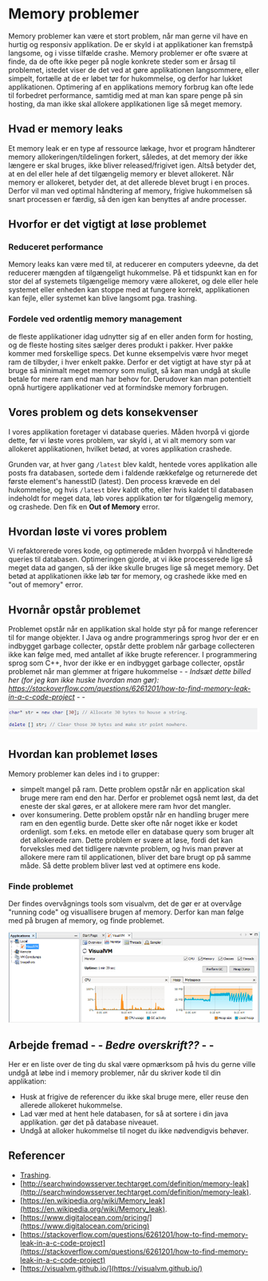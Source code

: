 # Memory problemer

Memory problemer kan være et stort problem, når man gerne vil have en hurtig og responsiv applikation. De er skyld i at applikationer kan fremstpå langsome, og i visse tilfælde crashe. Memory problemer er ofte svære at finde, da de ofte ikke peger på nogle konkrete steder som er årsag til problemet, istedet viser de det ved at gøre applikationen langsommere, eller simpelt, fortælle at de er løbet tør for hukommelse, og derfor har lukket applikationen. Optimering af en applikations memory forbrug kan ofte lede til forbedret performance, samtidig med at man kan spare penge på sin hosting, da man ikke skal allokere applikationen lige så meget memory.

## Hvad er memory leaks

Et memory leak er en type af ressource lækage, hvor et program håndterer memory allokeringen/tildelingen forkert, således, at det memory der ikke længere er skal bruges, ikke bliver released/frigivet igen. Altså betyder det, at en del eller hele af det tilgængelig memory er blevet allokeret. Når memory er allokeret, betyder det, at det allerede blevet brugt i en proces. Derfor vil man ved optimal håndtering af memory, frigive hukommelsen så snart processen er færdig, så den igen kan benyttes af andre processer.

## Hvorfor er det vigtigt at løse problemet

### Reduceret performance

Memory leaks kan være med til, at reducerer en computers ydeevne, da det reducerer mængden af tilgængeligt hukommelse. På et tidspunkt kan en for stor del af systemets tilgængelige memory være allokeret, og dele eller hele systemet eller enheden kan stoppe med at fungere korrekt, applikationen kan fejle, eller systemet kan blive langsomt pga. trashing.

### Fordele ved ordentlig memory management

de fleste applikationer idag udnytter sig af en eller anden form for hosting, og de fleste hosting sites sælger deres produkt i pakker.
Hver pakke kommer med forskellige specs. Det kunne eksempelvis være hvor meget ram de tilbyder, i hver enkelt pakke. Derfor er det vigtigt at have styr på at bruge så minimalt meget memory som muligt, så kan man undgå at skulle betale for mere ram end man har behov for.
Derudover kan man potentielt opnå hurtigere applikationer ved at formindske memory forbrugen.

## Vores problem og dets konsekvenser

I vores applikation foretager vi database queries. Måden hvorpå vi gjorde dette, før vi løste vores problem, var skyld i, at vi alt memory som var allokeret applikationen, hvilket betød, at vores applikation crashede.

Grunden var, at hver gang `/latest` blev kaldt, hentede vores applikation alle posts fra databasen, sortede dem i faldende rækkefølge og returnerede det første element's hanesstID (latest).
Den process krævede en del hukommelse, og hvis `/latest` blev kaldt ofte, eller hvis kaldet til databasen indeholdt for meget data, løb vores applikation tør for tilgængelig memory, og crashede. Den fik en **Out of Memory** error.

## Hvordan løste vi vores problem

Vi refaktorerede vores kode, og optimerede måden hvorppå vi håndterede queries til databasen. Optimeringen gjorde, at vi ikke processerede lige så meget data ad gangen, så der ikke skulle bruges lige så meget memory. Det betød at applikationen ikke løb tør for memory, og crashede ikke med en "out of memory" error.

## Hvornår opstår problemet

Problemet opstår når en applikation skal holde styr på for mange referencer til for mange objekter. I Java og andre programmerings sprog hvor der er en indbygget garbage collecter, opstår dette problem når garbage collecteren ikke kan følge med, med antallet af ikke brugte referencer. I programmering sprog som C++, hvor der ikke er en indbygget garbage collecter, opstår problemet når man glemmer at frigøre hukommelse - - *Indsæt dette billed her (for jeg kan ikke huske hvordan man gør): https://stackoverflow.com/questions/6261201/how-to-find-memory-leak-in-a-c-code-project* - -

![Memory problem illustration C++](https://github.com/gode-ting/UFO-blog-entry-frederik-daniel/blob/master/resources/DeleteReferenceC%2B%2B.PNG)

## Hvordan kan problemet løses

Memory problemer kan deles ind i to grupper:

* simpelt mangel på ram. Dette problem opstår når en application skal bruge mere ram end den har. Derfor er problemet også nemt løst, da det eneste der skal gøres, er at allokere mere ram hvor det mangler.
* over konsumering. Dette problem opstår når en handling bruger mere ram en den egentlig burde. Dette sker ofte når noget ikke er kodet ordenligt. som f.eks. en metode eller en database query som bruger alt det allokerede ram. Dette problem er svære at løse, fordi det kan forveksles med det tidligere nævnte problem, og hvis man prøver at allokere mere ram til applicationen, bliver det bare brugt op på samme måde. Så dette problem bliver løst ved at optimere ens kode.

### Finde problemet

Der findes overvågnings tools som visualvm, det de gør er at overvåge "running code" og visuallisere brugen af memory. Derfor kan man følge med på brugen af memory, og finde problemet.

![Visual vm illustration](https://github.com/gode-ting/UFO-blog-entry-frederik-daniel/blob/master/resources/VisualVm.PNG)

## Arbejde fremad - - *Bedre overskrift??* - -

Her er en liste over de ting du skal være opmærksom på hvis du gerne ville undgå at løbe ind i memory problemer, når du skriver kode til din applikation:

* Husk at frigive de referencer du ikke skal bruge mere, eller reuse den allerede allokeret hukommelse.
* Lad vær med at hent hele databasen, for så at sortere i din java applikation. gør det på database niveauet.
* Undgå at alloker hukommelse til noget du ikke nødvendigvis behøver.

## Referencer

* [Trashing](https://en.wikipedia.org/wiki/Thrashing_(computer_science)).
* [http://searchwindowsserver.techtarget.com/definition/memory-leak](http://searchwindowsserver.techtarget.com/definition/memory-leak).
* [https://en.wikipedia.org/wiki/Memory_leak](https://en.wikipedia.org/wiki/Memory_leak).
* [https://www.digitalocean.com/pricing/](https://www.digitalocean.com/pricing)
* [https://stackoverflow.com/questions/6261201/how-to-find-memory-leak-in-a-c-code-project](https://stackoverflow.com/questions/6261201/how-to-find-memory-leak-in-a-c-code-project)
* [https://visualvm.github.io/](https://visualvm.github.io/)
